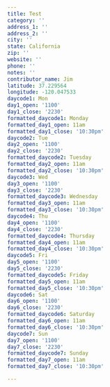 ```yaml
---
title: Test
category: ''
address_1: ''
address_2: ''
city: ''
state: California
zip: ''
website: ''
phone: ''
notes: ''
contributor_name: Jim
latitude: 37.229564
longitude: -120.047533
daycode1: Mon
day1_open: '1100'
day1_close: '2230'
formatted_daycode1: Monday
formatted_day1_open: 11am
formatted_day1_close: '10:30pm'
daycode2: Tue
day2_open: '1100'
day2_close: '2230'
formatted_daycode2: Tuesday
formatted_day2_open: 11am
formatted_day2_close: '10:30pm'
daycode3: Wed
day3_open: '1100'
day3_close: '2230'
formatted_daycode3: Wednesday
formatted_day3_open: 11am
formatted_day3_close: '10:30pm'
daycode4: Thu
day4_open: '1100'
day4_close: '2230'
formatted_daycode4: Thursday
formatted_day4_open: 11am
formatted_day4_close: '10:30pm'
daycode5: Fri
day5_open: '1100'
day5_close: '2230'
formatted_daycode5: Friday
formatted_day5_open: 11am
formatted_day5_close: '10:30pm'
daycode6: Sat
day6_open: '1100'
day6_close: '2230'
formatted_daycode6: Saturday
formatted_day6_open: 11am
formatted_day6_close: '10:30pm'
daycode7: Sun
day7_open: '1100'
day7_close: '2230'
formatted_daycode7: Sunday
formatted_day7_open: 11am
formatted_day7_close: '10:30pm'

---
```

